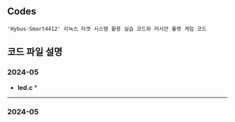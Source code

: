 ## **Codes**

	'Hybus-Smart4412' 리눅스 타겟 시스템 활용 실습 코드와 러시안 룰렛 게임 코드

## **코드 파일 설명**

### **2024-05**

* **led.c**
	*
---

### **2024-05**

